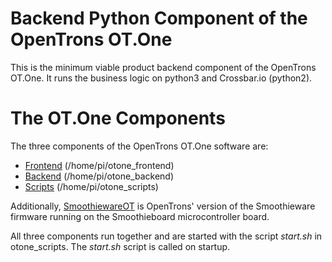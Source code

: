 # Backend Python Component of the OpenTrons OT.One

This is the minimum viable product backend component of the OpenTrons OT.One. It runs the business logic on python3 and Crossbar.io (python2).

# The OT.One Components

The three components of the OpenTrons OT.One software are:
* [Frontend](http://github.com/OpenTrons/otone_frontend) (/home/pi/otone_frontend)
* [Backend](http://github.com/OpenTrons/otone_backend) (/home/pi/otone_backend)
* [Scripts](http://github.com/OpenTrons/otone_scripts) (/home/pi/otone_scripts)

Additionally, [SmoothiewareOT](https://github.com/Opentrons/SmoothiewareOT) is OpenTrons' version of the Smoothieware firmware running on the Smoothieboard microcontroller board.

All three components run together and are started with the script *start.sh* in otone_scripts. The *start.sh* script is called on startup.

